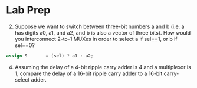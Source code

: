 # Lab Prep

2. Suppose we want to switch between three-bit numbers a and b (i.e. a has digits a0, a1, and a2,
and b is also a vector of three bits). How would you interconnect 2-to-1 MUXes in order to select
a if sel==1, or b if sel==0?

```verilog
assign S       = (sel) ? a1 : a2;
```

4. Assuming the delay of a 4-bit ripple carry adder is 4 and a multiplexor is 1, compare the delay of
a 16-bit ripple carry adder to a 16-bit carry-select adder.
